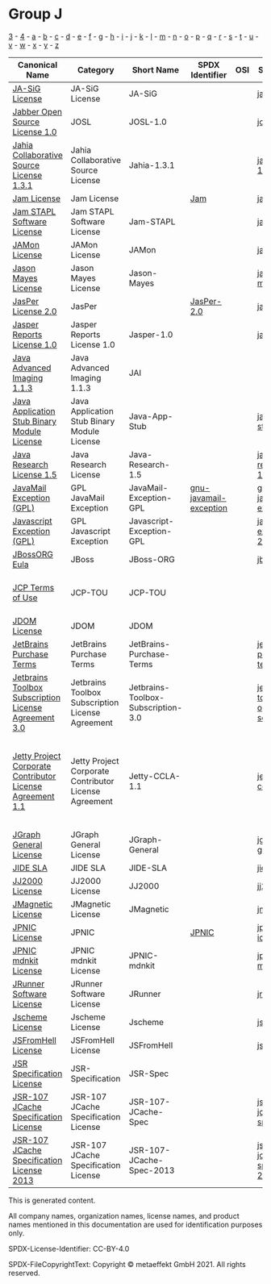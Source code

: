 # Group J

[3](../[3]/README.md) -
[4](../[4]/README.md) -
[a](../[a]/README.md) - 
[b](../[b]/README.md) - 
[c](../[c]/README.md) - 
[d](../[d]/README.md) - 
[e](../[e]/README.md) - 
[f](../[f]/README.md) - 
[g](../[g]/README.md) - 
[h](../[h]/README.md) - 
[i](../[i]/README.md) - 
[j](../[j]/README.md) - 
[k](../[k]/README.md) - 
[l](../[l]/README.md) - 
[m](../[m]/README.md) - 
[n](../[n]/README.md) - 
[o](../[o]/README.md) - 
[p](../[p]/README.md) - 
[q](../[q]/README.md) - 
[r](../[r]/README.md) - 
[s](../[s]/README.md) - 
[t](../[t]/README.md) - 
[u](../[u]/README.md) - 
[v](../[v]/README.md) - 
[w](../[w]/README.md) - 
[x](../[x]/README.md) - 
[y](../[y]/README.md) - 
[z](../[z]/README.md)

|Canonical Name|Category|Short Name|SPDX Identifier|OSI|ScanCode|Matched ScanCode|Type|
| --- | --- | --- | --- | --- | --- | --- | --- |
|[JA-SiG License]([ja]/JA-SiG-License.yaml)|JA-SiG License|JA-SiG| | | [ja-sig](https://github.com/nexB/scancode-toolkit/blob/develop/src/licensedcode/data/licenses/ja-sig.LICENSE) | [ja-sig](https://github.com/nexB/scancode-toolkit/blob/develop/src/licensedcode/data/licenses/ja-sig.LICENSE) |terms|
|[Jabber Open Source License 1.0]([ja]/Jabber-Open-Source-License-1.0.yaml)|JOSL|JOSL-1.0| | | [josl-1.0](https://github.com/nexB/scancode-toolkit/blob/develop/src/licensedcode/data/licenses/josl-1.0.LICENSE) | |terms|
|[Jahia Collaborative Source License 1.3.1]([ja]/Jahia-Collaborative-Source-License-1.3.1.yaml)|Jahia Collaborative Source License|Jahia-1.3.1| | | [jahia-1.3.1](https://github.com/nexB/scancode-toolkit/blob/develop/src/licensedcode/data/licenses/jahia-1.3.1.LICENSE) | [jahia-1.3.1](https://github.com/nexB/scancode-toolkit/blob/develop/src/licensedcode/data/licenses/jahia-1.3.1.LICENSE) |terms|
|[Jam License]([ja]/Jam-License.yaml)|Jam License| |[Jam](https://spdx.org/licenses/Jam.html)| | [jam](https://github.com/nexB/scancode-toolkit/blob/develop/src/licensedcode/data/licenses/jam.LICENSE) | [jam](https://github.com/nexB/scancode-toolkit/blob/develop/src/licensedcode/data/licenses/jam.LICENSE) |terms|
|[Jam STAPL Software License]([ja]/Jam-STAPL-Software-License.yaml)|Jam STAPL Software License|Jam-STAPL| | | [jam-stapl](https://github.com/nexB/scancode-toolkit/blob/develop/src/licensedcode/data/licenses/jam-stapl.LICENSE) | [jam-stapl](https://github.com/nexB/scancode-toolkit/blob/develop/src/licensedcode/data/licenses/jam-stapl.LICENSE) |terms|
|[JAMon License]([ja]/JAMon-License.yaml)|JAMon License|JAMon| | | [jamon](https://github.com/nexB/scancode-toolkit/blob/develop/src/licensedcode/data/licenses/jamon.LICENSE) | [jamon](https://github.com/nexB/scancode-toolkit/blob/develop/src/licensedcode/data/licenses/jamon.LICENSE) |terms|
|[Jason Mayes License]([ja]/Jason-Mayes-License.yaml)|Jason Mayes License|Jason-Mayes| | | [jason-mayes](https://github.com/nexB/scancode-toolkit/blob/develop/src/licensedcode/data/licenses/jason-mayes.LICENSE) | [jason-mayes](https://github.com/nexB/scancode-toolkit/blob/develop/src/licensedcode/data/licenses/jason-mayes.LICENSE) |terms|
|[JasPer License 2.0]([ja]/JasPer-License-2.0.yaml)|JasPer| |[JasPer-2.0](https://spdx.org/licenses/JasPer-2.0.html)| | [jasper-2.0](https://github.com/nexB/scancode-toolkit/blob/develop/src/licensedcode/data/licenses/jasper-2.0.LICENSE) | [jasper-2.0](https://github.com/nexB/scancode-toolkit/blob/develop/src/licensedcode/data/licenses/jasper-2.0.LICENSE) |terms|
|[Jasper Reports License 1.0]([ja]/Jasper-Reports-License-1.0.yaml)|Jasper Reports License 1.0|Jasper-1.0| | | [jasper-1.0](https://github.com/nexB/scancode-toolkit/blob/develop/src/licensedcode/data/licenses/jasper-1.0.LICENSE) | |terms|
|[Java Advanced Imaging 1.1.3]([ja]/Java-Advanced-Imaging-1.1.3.yaml)|Java Advanced Imaging 1.1.3|JAI| | | | [sun-bcl-11-08](https://github.com/nexB/scancode-toolkit/blob/develop/src/licensedcode/data/licenses/sun-bcl-11-08.LICENSE) |terms|
|[Java Application Stub Binary Module License]([ja]/Java-Application-Stub-Binary-Module-License.yaml)|Java Application Stub Binary Module License|Java-App-Stub| | | [java-app-stub](https://github.com/nexB/scancode-toolkit/blob/develop/src/licensedcode/data/licenses/java-app-stub.LICENSE) | [java-app-stub](https://github.com/nexB/scancode-toolkit/blob/develop/src/licensedcode/data/licenses/java-app-stub.LICENSE) |terms|
|[Java Research License 1.5]([ja]/Java-Research-License-1.5.yaml)|Java Research License|Java-Research-1.5| | | [java-research-1.5](https://github.com/nexB/scancode-toolkit/blob/develop/src/licensedcode/data/licenses/java-research-1.5.LICENSE) | [java-research-1.5](https://github.com/nexB/scancode-toolkit/blob/develop/src/licensedcode/data/licenses/java-research-1.5.LICENSE) |terms|
|[JavaMail Exception (GPL)]([ja]/JavaMail-Exception-(GPL).yaml)|GPL JavaMail Exception|JavaMail-Exception-GPL|[gnu-javamail-exception](https://spdx.org/licenses/gnu-javamail-exception.html)| | [gnu-javamail-exception](https://github.com/nexB/scancode-toolkit/blob/develop/src/licensedcode/data/licenses/gnu-javamail-exception.LICENSE) | [gnu-javamail-exception](https://github.com/nexB/scancode-toolkit/blob/develop/src/licensedcode/data/licenses/gnu-javamail-exception.LICENSE) |exception|
|[Javascript Exception (GPL)]([ja]/Javascript-Exception-(GPL).yaml)|GPL Javascript Exception|Javascript-Exception-GPL| | | [javascript-exception-2.0](https://github.com/nexB/scancode-toolkit/blob/develop/src/licensedcode/data/licenses/javascript-exception-2.0.LICENSE) | |terms|
|[JBossORG Eula]([jb]/JBossORG-Eula.yaml)|JBoss|JBoss-ORG| | | [jboss-eula](https://github.com/nexB/scancode-toolkit/blob/develop/src/licensedcode/data/licenses/jboss-eula.LICENSE) | |terms|
|[JCP Terms of Use]([jc]/JCP-Terms-of-Use.yaml)|JCP-TOU|JCP-TOU| | | | [public-domain-disclaimer](https://github.com/nexB/scancode-toolkit/blob/develop/src/licensedcode/data/licenses/public-domain-disclaimer.LICENSE), [unknown](https://github.com/nexB/scancode-toolkit/blob/develop/src/licensedcode/data/licenses/unknown.LICENSE) |terms|
|[JDOM License]([jd]/JDOM-License.yaml)|JDOM|JDOM| | | | [jdom](https://github.com/nexB/scancode-toolkit/blob/develop/src/licensedcode/data/licenses/jdom.LICENSE) |terms|
|[JetBrains Purchase Terms]([je]/JetBrains-Purchase-Terms.yaml)|JetBrains Purchase Terms|JetBrains-Purchase-Terms| | | [jetbrains-purchase-terms](https://github.com/nexB/scancode-toolkit/blob/develop/src/licensedcode/data/licenses/jetbrains-purchase-terms.LICENSE) | [jetbrains-purchase-terms](https://github.com/nexB/scancode-toolkit/blob/develop/src/licensedcode/data/licenses/jetbrains-purchase-terms.LICENSE) |terms|
|[Jetbrains Toolbox Subscription License Agreement 3.0]([je]/Jetbrains-Toolbox-Subscription-License-Agreement-3.0.yaml)|Jetbrains Toolbox Subscription License Agreement|Jetbrains-Toolbox-Subscription-3.0| | | [jetbrains-toolbox-open-source-3](https://github.com/nexB/scancode-toolkit/blob/develop/src/licensedcode/data/licenses/jetbrains-toolbox-open-source-3.LICENSE) | [jetbrains-toolbox-open-source-3](https://github.com/nexB/scancode-toolkit/blob/develop/src/licensedcode/data/licenses/jetbrains-toolbox-open-source-3.LICENSE) |terms|
|[Jetty Project Corporate Contributor License Agreement 1.1]([je]/Jetty-Project-Corporate-Contributor-License-Agreement-1.1.yaml)|Jetty Project Corporate Contributor License Agreement|Jetty-CCLA-1.1| | | [jetty-ccla-1.1](https://github.com/nexB/scancode-toolkit/blob/develop/src/licensedcode/data/licenses/jetty-ccla-1.1.LICENSE) | [apache-2.0](https://github.com/nexB/scancode-toolkit/blob/develop/src/licensedcode/data/licenses/apache-2.0.LICENSE), [freetype](https://github.com/nexB/scancode-toolkit/blob/develop/src/licensedcode/data/licenses/freetype.LICENSE), [freetype-patent](https://github.com/nexB/scancode-toolkit/blob/develop/src/licensedcode/data/licenses/freetype-patent.LICENSE), [generic-cla](https://github.com/nexB/scancode-toolkit/blob/develop/src/licensedcode/data/licenses/generic-cla.LICENSE), [unknown](https://github.com/nexB/scancode-toolkit/blob/develop/src/licensedcode/data/licenses/unknown.LICENSE), [warranty-disclaimer](https://github.com/nexB/scancode-toolkit/blob/develop/src/licensedcode/data/licenses/warranty-disclaimer.LICENSE) |terms|
|[JGraph General License]([jg]/JGraph-General-License.yaml)|JGraph General License|JGraph-General| | | [jgraph-general](https://github.com/nexB/scancode-toolkit/blob/develop/src/licensedcode/data/licenses/jgraph-general.LICENSE) | [jgraph-general](https://github.com/nexB/scancode-toolkit/blob/develop/src/licensedcode/data/licenses/jgraph-general.LICENSE) |terms|
|[JIDE SLA]([ji]/JIDE-SLA.yaml)|JIDE SLA|JIDE-SLA| | | [jide-sla](https://github.com/nexB/scancode-toolkit/blob/develop/src/licensedcode/data/licenses/jide-sla.LICENSE) | [jide-sla](https://github.com/nexB/scancode-toolkit/blob/develop/src/licensedcode/data/licenses/jide-sla.LICENSE) |terms|
|[JJ2000 License]([jj]/JJ2000-License.yaml)|JJ2000 License|JJ2000| | | [jj2000](https://github.com/nexB/scancode-toolkit/blob/develop/src/licensedcode/data/licenses/jj2000.LICENSE) | [jj2000](https://github.com/nexB/scancode-toolkit/blob/develop/src/licensedcode/data/licenses/jj2000.LICENSE) |terms|
|[JMagnetic License]([jm]/JMagnetic-License.yaml)|JMagnetic License|JMagnetic| | | [jmagnetic](https://github.com/nexB/scancode-toolkit/blob/develop/src/licensedcode/data/licenses/jmagnetic.LICENSE) | [jmagnetic](https://github.com/nexB/scancode-toolkit/blob/develop/src/licensedcode/data/licenses/jmagnetic.LICENSE) |terms|
|[JPNIC License]([jp]/JPNIC-License.yaml)|JPNIC| |[JPNIC](https://spdx.org/licenses/JPNIC.html)| | [jpnic-idnkit](https://github.com/nexB/scancode-toolkit/blob/develop/src/licensedcode/data/licenses/jpnic-idnkit.LICENSE) | [jpnic-idnkit](https://github.com/nexB/scancode-toolkit/blob/develop/src/licensedcode/data/licenses/jpnic-idnkit.LICENSE) |terms|
|[JPNIC mdnkit License]([jp]/JPNIC-mdnkit-License.yaml)|JPNIC mdnkit License|JPNIC-mdnkit| | | [jpnic-mdnkit](https://github.com/nexB/scancode-toolkit/blob/develop/src/licensedcode/data/licenses/jpnic-mdnkit.LICENSE) | |terms|
|[JRunner Software License]([jr]/JRunner-Software-License.yaml)|JRunner Software License|JRunner| | | [jrunner](https://github.com/nexB/scancode-toolkit/blob/develop/src/licensedcode/data/licenses/jrunner.LICENSE) | [jrunner](https://github.com/nexB/scancode-toolkit/blob/develop/src/licensedcode/data/licenses/jrunner.LICENSE) |terms|
|[Jscheme License]([js]/Jscheme-License.yaml)|Jscheme License|Jscheme| | | [jscheme](https://github.com/nexB/scancode-toolkit/blob/develop/src/licensedcode/data/licenses/jscheme.LICENSE) | [jscheme](https://github.com/nexB/scancode-toolkit/blob/develop/src/licensedcode/data/licenses/jscheme.LICENSE) |terms|
|[JSFromHell License]([js]/JSFromHell-License.yaml)|JSFromHell License|JSFromHell| | | [jsfromhell](https://github.com/nexB/scancode-toolkit/blob/develop/src/licensedcode/data/licenses/jsfromhell.LICENSE) | [jsfromhell](https://github.com/nexB/scancode-toolkit/blob/develop/src/licensedcode/data/licenses/jsfromhell.LICENSE) |terms|
|[JSR Specification License]([js]/JSR-Specification-License.yaml)|JSR-Specification|JSR-Spec| | | | [sun-jsr-spec-04-2006](https://github.com/nexB/scancode-toolkit/blob/develop/src/licensedcode/data/licenses/sun-jsr-spec-04-2006.LICENSE) |terms|
|[JSR-107 JCache Specification License]([js]/JSR-107-JCache-Specification-License.yaml)|JSR-107 JCache Specification License|JSR-107-JCache-Spec| | | [jsr-107-jcache-spec](https://github.com/nexB/scancode-toolkit/blob/develop/src/licensedcode/data/licenses/jsr-107-jcache-spec.LICENSE) | [jsr-107-jcache-spec](https://github.com/nexB/scancode-toolkit/blob/develop/src/licensedcode/data/licenses/jsr-107-jcache-spec.LICENSE) |terms|
|[JSR-107 JCache Specification License 2013]([js]/JSR-107-JCache-Specification-License-2013.yaml)|JSR-107 JCache Specification License|JSR-107-JCache-Spec-2013| | | [jsr-107-jcache-spec-2013](https://github.com/nexB/scancode-toolkit/blob/develop/src/licensedcode/data/licenses/jsr-107-jcache-spec-2013.LICENSE) | [proprietary-license](https://github.com/nexB/scancode-toolkit/blob/develop/src/licensedcode/data/licenses/proprietary-license.LICENSE), [sun-sdk-spec-1.1](https://github.com/nexB/scancode-toolkit/blob/develop/src/licensedcode/data/licenses/sun-sdk-spec-1.1.LICENSE), [unknown](https://github.com/nexB/scancode-toolkit/blob/develop/src/licensedcode/data/licenses/unknown.LICENSE) |terms|

This is generated content.

All company names, organization names, license names, and product names mentioned in this documentation are used for identification purposes only.

SPDX-License-Identifier: CC-BY-4.0

SPDX-FileCopyrightText: Copyright © metaeffekt GmbH 2021. All rights reserved.
